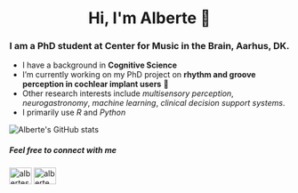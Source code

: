 <h1 align="center">Hi, I'm Alberte 👋</h1>
<h3 align="center">I am a PhD student at Center for Music in the Brain, Aarhus, DK.</h3>

- I have a background in **Cognitive Science** 
- I’m currently working on my PhD project on **rhythm and groove perception in cochlear implant users** :musical_note:
- Other research interests include *multisensory perception*, *neurogastronomy*, *machine learning*, *clinical decision support systems*.
- I primarily use *R* and *Python*

![Alberte's GitHub stats](https://github-readme-stats.vercel.app/api?username=alberteseeberg&show_icons=true)


<h5 align="left">Feel free to connect with me</h5>
<p align="left">
<a href="https://twitter.com/alberteseeberg" target="blank"><img align="center" src="https://raw.githubusercontent.com/rahuldkjain/github-profile-readme-generator/master/src/images/icons/Social/twitter.svg" alt="alberteseeberg" height="30" width="40" /></a>
<a href="https://dk.linkedin.com/in/alberte-seeberg-044404191" target="blank"><img align="center" src="https://raw.githubusercontent.com/rahuldkjain/github-profile-readme-generator/master/src/images/icons/Social/linked-in-alt.svg" alt="alberte seeberg" height="30" width="40" /></a>
</p>

